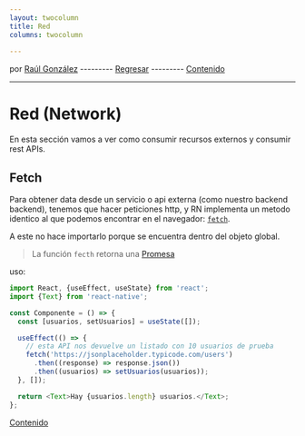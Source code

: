 ```yaml
---
layout: twocolumn
title: Red
columns: twocolumn
 
---
```


por [Raúl González](https://twitter.com/soyraulgonzalez)  ---------   [Regresar](/modulo-tres.html) ---------   [Contenido](/contenido.html)

---
# Red (Network)

En esta sección vamos a ver como consumir recursos externos y consumir rest APIs.

## Fetch

Para obtener data desde un servicio o api externa (como nuestro backend backend), tenemos que hacer peticiones http, y RN implementa un metodo identico al que podemos encontrar en el navegador: [`fetch`](https://reactnative.dev/docs/network#using-fetch).

A este no hace importarlo porque se encuentra dentro del objeto global.

> La función `fecth` retorna una [Promesa](https://developer.mozilla.org/es/docs/Web/JavaScript/Guide/Usar_promesas)

uso:

```js
import React, {useEffect, useState} from 'react';
import {Text} from 'react-native';

const Componente = () => {
  const [usuarios, setUsuarios] = useState([]);

  useEffect(() => {
    // esta API nos devuelve un listado con 10 usuarios de prueba
    fetch('https://jsonplaceholder.typicode.com/users')
      .then((response) => response.json())
      .then((usuarios) => setUsuarios(usuarios));
  }, []);

  return <Text>Hay {usuarios.length} usuarios.</Text>;
};
```
[Contenido](/contenido.html)